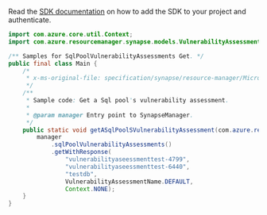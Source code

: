 Read the [SDK documentation](https://github.com/Azure/azure-sdk-for-java/blob/azure-resourcemanager-synapse_1.0.0-beta.6/sdk/synapse/azure-resourcemanager-synapse/README.md) on how to add the SDK to your project and authenticate.

```java
import com.azure.core.util.Context;
import com.azure.resourcemanager.synapse.models.VulnerabilityAssessmentName;

/** Samples for SqlPoolVulnerabilityAssessments Get. */
public final class Main {
    /*
     * x-ms-original-file: specification/synapse/resource-manager/Microsoft.Synapse/stable/2021-06-01/examples/GetSqlPoolVulnerabilityAssessment.json
     */
    /**
     * Sample code: Get a Sql pool's vulnerability assessment.
     *
     * @param manager Entry point to SynapseManager.
     */
    public static void getASqlPoolSVulnerabilityAssessment(com.azure.resourcemanager.synapse.SynapseManager manager) {
        manager
            .sqlPoolVulnerabilityAssessments()
            .getWithResponse(
                "vulnerabilityaseessmenttest-4799",
                "vulnerabilityaseessmenttest-6440",
                "testdb",
                VulnerabilityAssessmentName.DEFAULT,
                Context.NONE);
    }
}
```
